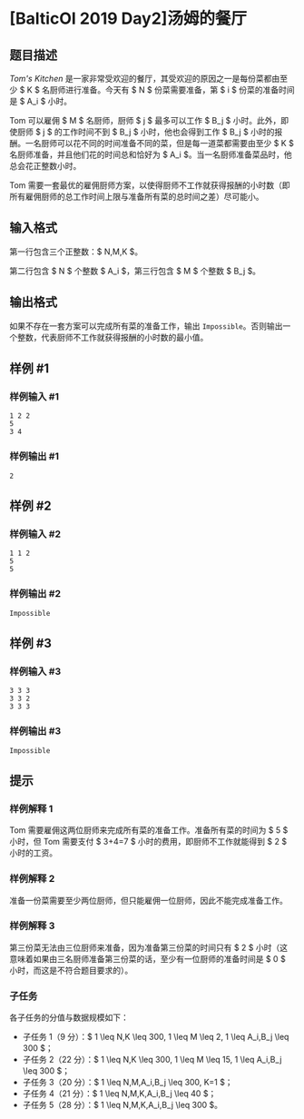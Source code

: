 # [BalticOI 2019 Day2]汤姆的餐厅

## 题目描述

*Tom's Kitchen* 是一家非常受欢迎的餐厅，其受欢迎的原因之一是每份菜都由至少 $ K $ 名厨师进行准备。今天有 $ N $ 份菜需要准备，第 $ i $ 份菜的准备时间是 $ A_i $ 小时。

Tom 可以雇佣 $ M $ 名厨师，厨师 $ j $ 最多可以工作 $ B_j $ 小时。此外，即使厨师 $ j $ 的工作时间不到 $ B_j $ 小时，他也会得到工作 $ B_j $ 小时的报酬。一名厨师可以花不同的时间准备不同的菜，但是每一道菜都需要由至少 $ K $ 名厨师准备，并且他们花的时间总和恰好为 $ A_i $。当一名厨师准备菜品时，他总会花正整数小时。

Tom 需要一套最优的雇佣厨师方案，以使得厨师不工作就获得报酬的小时数（即所有雇佣厨师的总工作时间上限与准备所有菜的总时间之差）尽可能小。

## 输入格式

第一行包含三个正整数：$ N,M,K $。

第二行包含 $ N $ 个整数 $ A_i $，第三行包含 $ M $ 个整数 $ B_j $。

## 输出格式

如果不存在一套方案可以完成所有菜的准备工作，输出 `Impossible`。否则输出一个整数，代表厨师不工作就获得报酬的小时数的最小值。

## 样例 #1

### 样例输入 #1
```
1 2 2
5
3 4
```

### 样例输出 #1

```
2
```

## 样例 #2

### 样例输入 #2
```
1 1 2
5
5
```

### 样例输出 #2

```
Impossible
```

## 样例 #3

### 样例输入 #3
```
3 3 3
3 3 2
3 3 3
```

### 样例输出 #3

```
Impossible
```

## 提示

### 样例解释 1

Tom 需要雇佣这两位厨师来完成所有菜的准备工作。准备所有菜的时间为 $ 5 $ 小时，但 Tom 需要支付 $ 3+4=7 $ 小时的费用，即厨师不工作就能得到 $ 2 $ 小时的工资。

### 样例解释 2

准备一份菜需要至少两位厨师，但只能雇佣一位厨师，因此不能完成准备工作。

### 样例解释 3

第三份菜无法由三位厨师来准备，因为准备第三份菜的时间只有 $ 2 $ 小时（这意味着如果由三名厨师准备第三份菜的话，至少有一位厨师的准备时间是 $ 0 $ 小时，而这是不符合题目要求的）。

### 子任务

各子任务的分值与数据规模如下：

- 子任务 1（9 分）：$ 1 \leq N,K \leq 300, 1 \leq M \leq 2, 1 \leq A_i,B_j \leq 300 $；
- 子任务 2（22 分）：$ 1 \leq N,K \leq 300, 1 \leq M \leq 15, 1 \leq A_i,B_j \leq 300 $；
- 子任务 3（20 分）：$ 1 \leq N,M,A_i,B_j \leq 300, K=1 $；
- 子任务 4（21 分）：$ 1 \leq N,M,K,A_i,B_j \leq 40 $；
- 子任务 5（28 分）：$ 1 \leq N,M,K,A_i,B_j \leq 300 $。
